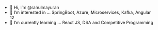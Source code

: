 - 👋 Hi, I’m @rahulmayuran
- 👀 I’m interested in ... SpringBoot, Azure, Microservices, Kafka, Angular 12
- 🌱 I’m currently learning ... React JS, DSA and Competitive Programming 

<!---
rahulmayuran/rahulmayuran is a ✨ special ✨ repository because its `README.md` (this file) appears on your GitHub profile.
You can click the Preview link to take a look at your changes.
--->
